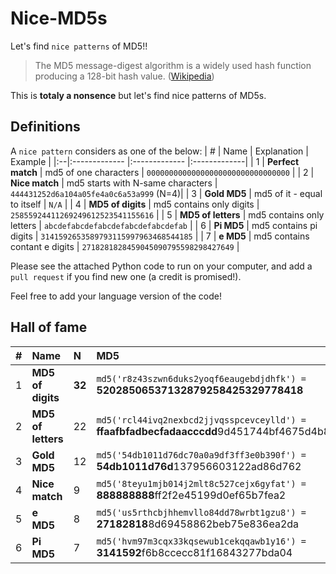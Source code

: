 # Nice-MD5s
Let's find `nice patterns` of MD5!!

> The MD5 message-digest algorithm is a widely used hash function producing a 128-bit hash value. ([Wikipedia](https://en.wikipedia.org/wiki/MD5))

This is **totaly a nonsence** but let's find nice patterns of MD5s.


## Definitions

A `nice pattern` considers as one of the below:
| # | Name | Explanation | Example | 
|:--|:------------- |:------------- |:-------------| 
| 1 | **Perfect match** | md5 of one characters | `00000000000000000000000000000000` | 
| 2 | **Nice match** | md5 starts with N-same characters | `444431252d6a104a05fe4a0c6a53a999` (N=4)| 
| 3 | **Gold MD5** | md5 of it - equal to itself | `N/A` | 
| 4 | **MD5 of digits** | md5 contains only digits | `25855924411269249612523541155616` | 
| 5 | **MD5 of letters** | md5 contains only letters | `abcdefabcdefabcdefabcdefabcdefab` |
| 6 | **Pi MD5** | md5 contains pi digits | `3141592653589793115997963468544185` |
| 7 | **e MD5** | md5 contains contant e digits | `2718281828459045090795598298427649` |

Please see the attached Python code to run on your computer, and add a `pull request` if you find new one (a credit is promised!).

Feel free to add your language version of the code!

## Hall of fame

| # | Name | N | MD5 | Founder | 
|:--|:------------- |:---|:-------------|:-------------| 
| 1 | **MD5 of digits** | **32** |`md5('r8z43szwn6duks2yoqf6eaugebdjdhfk') =` **52028506537132879258425329778418** | zvibazak |
| 2 | **MD5 of letters** | 22 |`md5('rcl44ivq2nexbcd2jjvqsspcevceylld') =` **ffaafbfadbecfadaacccdd**9d451744bf4675d4b832c | zvibazak |
| 3 | **Gold MD5** | 12 |`md5('54db1011d76dc70a0a9df3ff3e0b390f') =` **54db1011d76d**137956603122ad86d762 | [Thomas Egense](https://stackoverflow.com/a/28941658/1909132) |
| 4 | **Nice match** | 9 |`md5('8teyu1mjb014j2mlt8c527cejx6gyfat') =` **888888888**ff2f2e45199d0ef65b7fea2 | marcdtheking |
| 5 | **e MD5** | 8 |`md5('us5rthcbjhhemvllo84dd78wrbt1gzu8') =` **27182818**8d69458862beb75e836ea2da | zvibazak |
| 6 | **Pi MD5** | 7 |`md5('hvm97m3cqx33kqsewub1cekqqawb1y16') =` **3141592**f6b8ccecc81f16843277bda04 | zvibazak |
